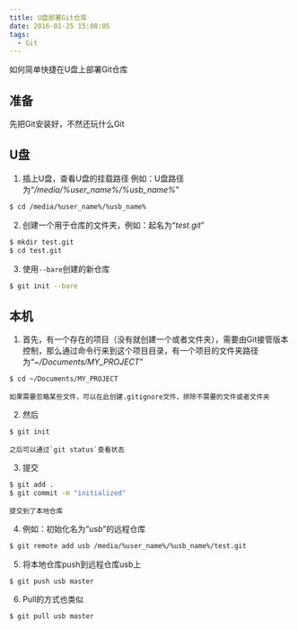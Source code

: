 ```yaml
---
title: U盘部署Git仓库
date: 2016-01-25 15:08:05
tags: 
  - Git
---
```


如何简单快捷在U盘上部署Git仓库

## 准备
先把Git安装好，不然还玩什么Git
## U盘
1. 插上U盘，查看U盘的挂载路径
例如：U盘路径为“*/media/%user_name%/%usb_name%*”
``` bash
$ cd /media/%user_name%/%usb_name%
```

2. 创建一个用于仓库的文件夹，例如：起名为“*test.git*”
``` bash
$ mkdir test.git
$ cd test.git
```

3. 使用`--bare`创建的新仓库
``` bash
$ git init --bare
```

## 本机
1. 首先，有一个存在的项目（没有就创建一个或者文件夹），需要由Git接管版本控制，那么通过命令行来到这个项目目录，有一个项目的文件夹路径为“*~/Documents/MY_PROJECT*”
``` bash
$ cd ~/Documents/MY_PROJECT
```
    如果需要忽略某些文件，可以在此创建.gitignore文件，排除不需要的文件或者文件夹

2. 然后
``` bash
$ git init
```
    之后可以通过`git status`查看状态

3. 提交
``` bash
$ git add .
$ git commit -m "initialized"
```
    提交到了本地仓库

4. 例如：初始化名为“*usb*”的远程仓库
``` bash
$ git remote add usb /media/%user_name%/%usb_name%/test.git
```

5. 将本地仓库push到远程仓库usb上
``` bash
$ git push usb master
```

6. Pull的方式也类似
``` bash
$ git pull usb master
```
